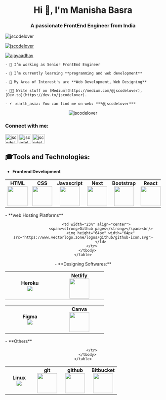 
<!--
### Hi there, I'm [Manisha Basra!](https://jscodelover.netlify.com) 👋

Happy to see you here. 

- 💻 I'm a passionate self taught Front End Developer from India. 
- 🌱 I’m currently learning NextJs.
- :green_book: I'm currently reading Ikigai: The Japanese Secret to a Long and Happy Life.
- ✍️ Write stuff on [Medium](https://medium.com/@jscodelover), [Dev.to](https://dev.to/jscodelover).
- 💬 Ask me about anything [here](https://twitter.com/jscodelover), I'm happy to help!
- :earth_asia: You can find me on web:  ***@jscodelover***

<p align="left"> 
  Visitor count<br>
  <img src="https://profile-counter.glitch.me/jscodelover/count.svg" />
</p>

**jscodelover/jscodelover** is a ✨ _special_ ✨ repository because its `README.md` (this file) appears on your GitHub profile.

Here are some ideas to get you started:

- 🔭 I’m currently working on ...
- 🌱 I’m currently learning ...
- 👯 I’m looking to collaborate on ...
- 🤔 I’m looking for help with ...
- 💬 Ask me about ...
- 📫 How to reach me: ...
- 😄 Pronouns: ...
- ⚡ Fun fact: ...
-->

<h1 align="center">Hi 👋, I'm Manisha Basra</h1>
<h3 align="center">A passionate FrontEnd Engineer from India</h3>

<p align="left">
	<img src="https://komarev.com/ghpvc/?username=jscodelover&label=Profile%20views&color=0e75b6&style=flat" alt="jscodelover" /> </p>

<p align="left"> <a
			href="https://github.com/ryo-ma/github-profile-trophy"><img src="https://github-profile-trophy.vercel.app/?username=jscodelover" alt="jscodelover" /></a>
	</p>

<p align="left"> <a href="https://twitter.com/jscodelover"
			target="blank"><img src="https://img.shields.io/twitter/follow/jscodelover?logo=twitter&style=for-the-badge" alt="ajayaadhav" /></a>
	</p>

	- 🔭 I’m working as Senior FrontEnd Engineer

	- 🌱 I’m currently learning **programming and web development**

	- 👯 My Area of Interest's are **Web Development, Web Designing**

	- 👨‍💻 Write stuff on [Medium](https://medium.com/@jscodelover), [Dev.to](https://dev.to/jscodelover).

	- ⚡ :earth_asia: You can find me on web: ***@jscodelover***

<p align="center"> <img src="https://gpvc.arturio.dev/jscodelover" alt="jscodelover" /> </p>

<h3 align="left">Connect with me:</h3>
	<p align="left">
		<a href="https://twitter.com/jscodelover"
			target="blank"><img align="center" src="https://raw.githubusercontent.com/rahuldkjain/github-profile-readme-generator/master/src/images/icons/Social/twitter.svg" alt="jscodelover" height="30" width="40" /></a>
			<a href="https://www.linkedin.com/in/jscodelover/"
				target="blank"><img align="center" src="https://raw.githubusercontent.com/rahuldkjain/github-profile-readme-generator/master/src/images/icons/Social/linked-in-alt.svg" alt="jscodelover" height="30" width="40" /></a>
				<a href="https://medium.com/@jscodelover"
						target="blank"><img align="center" src="https://raw.githubusercontent.com/rahuldkjain/github-profile-readme-generator/master/src/images/icons/Social/medium.svg" alt="jscodelover" height="30" width="40" /></a>
	</p>


<!-- GitHub Skills start -->
## 🎓Tools and Technologies:
- **Frontend Development**
<center>
	<table>
		<tbody>
			<tr>
				<td align="center">
					<span><strong>HTML</strong></span><br/>
					<img height="64px" width="64px" src="https://cdn.svgporn.com/logos/html-5.svg">
					</td>
				<td align="center">
					<span><strong>CSS</strong></span><br/>
					<img height="64px" width="64px" src="https://cdn.svgporn.com/logos/css-3.svg">
					</td>
				<td align="center">
					<span><strong>Javascript</strong></span><br/>
					<img height="64px" width="64px" src="https://cdn.svgporn.com/logos/javascript.svg">
					</td>
				<td align="center">
					<span><strong>Next</strong></span><br/>
					<img height="64px" width="64px" src="https://upload.vectorlogo.zone/logos/nextjs/images/2d3864ef-00e0-4026-ab1d-30e4a98e2899.svg">
					</td>
				<td align="center">
					<span><strong>Bootstrap</strong></span><br/>
					<img height="64px" width="64px" src="https://cdn.svgporn.com/logos/bootstrap.svg">
					</td>
				<td align="center">
					<span><strong>React</strong></span><br/>
					<img height="64px" width="64px" src="https://cdn.svgporn.com/logos/react.svg">
					</td>
				<td align="center">
					<span><strong>Redux</strong></span><br/>
					<img height="64px" width="64px" src="https://cdn.worldvectorlogo.com/logos/redux.svg">
					</td>
			</tr>
		</tbody>
	</table>
</center>
- **web Hosting Platforms**
<center>
	<table>
		<tbody>
			<tr>
				<td width="25%" align="center">
					<span><strong>Heroku</strong></span><br/>
					<img src="https://www.vectorlogo.zone/logos/heroku/heroku-icon.svg">
					</td>
				<td width="25%" align="center">
					<span><strong>Netlify</strong></span><br/>
					<img height="64px" width="64px" src="https://www.vectorlogo.zone/logos/netlify/netlify-icon.svg">
					</td>

				<td width="25%" align="center">
					<span><strong>Github pages</strong></span><br/>
					<img height="64px" width="64px" src="https://www.vectorlogo.zone/logos/github/github-icon.svg">
					</td>
			</tr>
		</tbody>
	</table>
</center>
- **Designing Softwares:**
<center>
	<table>
		<tbody>
			<tr>
				<td width="25%" align="center">
					<span><strong>Figma</strong></span><br/>
					<img src="https://www.vectorlogo.zone/logos/figma/figma-icon.svg">
					</td>
				<td width="25%" align="center">
					<span><strong>Canva</strong></span><br/>
					<img height="64px" width="64px" src="https://www.vectorlogo.zone/logos/canva/canva-icon.svg">
					</td>
			</tr>
		</tbody>
	</table>
</center>
- **Others**
<center>
	<table>
		<tbody>
			<tr>
				<td width="25%" align="center">
					<span><strong>Linux</strong></span><br/>
					<img src="https://www.vectorlogo.zone/logos/linux/linux-icon.svg">
					</td>
				<td width="25%" align="center">
					<span><strong>git</strong></span><br/>
					<img height="64px" width="64px" src="https://www.vectorlogo.zone/logos/git-scm/git-scm-icon.svg">
					</td>
				<td width="25%" align="center">
					<span><strong>github</strong></span><br/>
					<img height="64px" width="64px" src="https://www.vectorlogo.zone/logos/github/github-tile.svg">
					</td>
				<td width="25%" align="center">
					<span><strong>Bitbucket</strong></span><br/>
					<img height="64px" width="64px" src="https://www.vectorlogo.zone/logos/bitbucket/bitbucket-official.svg">
					</td>

			</tr>
		</tbody>
	</table>
</center>
<!-- GitHub Skills end -->



